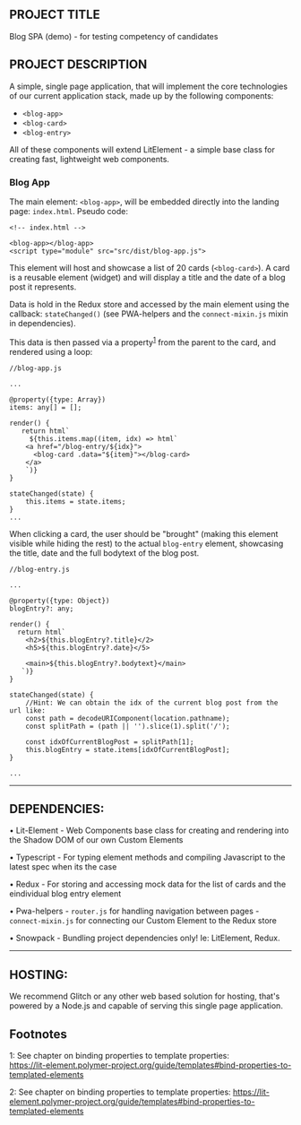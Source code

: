 
## PROJECT TITLE

Blog SPA (demo) - for testing competency of candidates


## PROJECT DESCRIPTION

A simple, single page application, that will implement the core technologies of our current application stack, made up by the following components:

- `<blog-app>`
- `<blog-card>`
- `<blog-entry>`

All of these components will extend LitElement - a simple base class for creating fast, lightweight web components.

### Blog App
The main element: `<blog-app>`, will be embedded directly into the landing page: `index.html`. Pseudo code:

```
<!-- index.html -->

<blog-app></blog-app>
<script type="module" src="src/dist/blog-app.js">

```
This element will host and showcase a list of 20 cards (`<blog-card>`). A card is a reusable element (widget) and will display a title and the date of a blog post it represents.

Data is hold in the Redux store and accessed by the main element using the callback: `stateChanged()` (see PWA-helpers and the `connect-mixin.js` mixin in dependencies).

This data is then passed via a property<sup>[1](#myfootnote1)</sup> from the parent to the card, and rendered using a loop:

```
//blog-app.js

...

@property({type: Array})
items: any[] = [];

render() {
   return html`
     ${this.items.map((item, idx) => html`
	<a href="/blog-entry/${idx}">
	  <blog-card .data="${item}"></blog-card>
	</a>
    `)}
}

stateChanged(state) {
    this.items = state.items;
}
...
```

When clicking a card, the user should be "brought" (making this element visible while hiding the rest) to the actual `blog-entry` element, showcasing the title, date and the full bodytext of the blog post. 

```
//blog-entry.js

...

@property({type: Object})
blogEntry?: any;

render() {
  return html`
    <h2>${this.blogEntry?.title}</2>
	<h5>${this.blogEntry?.date}</5>

	<main>${this.blogEntry?.bodytext}</main>
   `)}
}

stateChanged(state) {
    //Hint: We can obtain the idx of the current blog post from the url like:
    const path = decodeURIComponent(location.pathname);
    const splitPath = (path || '').slice(1).split('/');
  
    const idxOfCurrentBlogPost = splitPath[1];
    this.blogEntry = state.items[idxOfCurrentBlogPost];
}

...

```

-----------------

## DEPENDENCIES:

• Lit-Element
	- Web Components base class for creating and rendering into the Shadow DOM of our own Custom Elements

• Typescript
	- For typing element methods and compiling Javascript to the latest spec when its the case

• Redux
	- For storing and accessing mock data for the list of cards and the eindividual blog entry element

• Pwa-helpers
	- `router.js` for handling navigation between pages
	- `connect-mixin.js` for connecting our Custom Element to the Redux store

• Snowpack
	- Bundling project dependencies only! Ie: LitElement, Redux.


-----------------

## HOSTING:

We recommend Glitch or any other web based solution for hosting, that's powered by a Node.js and capable of serving this single page application.

## Footnotes

<a name="myfootnote1">1</a>: See chapter on binding properties to template properties:<br>
https://lit-element.polymer-project.org/guide/templates#bind-properties-to-templated-elements

<a name="myfootnote2">2</a>: See chapter on binding properties to template properties:
https://lit-element.polymer-project.org/guide/templates#bind-properties-to-templated-elements





